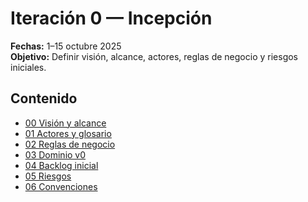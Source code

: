 # Iteración 0 — Incepción
**Fechas:** 1–15 octubre 2025  
**Objetivo:** Definir visión, alcance, actores, reglas de negocio y riesgos iniciales.

## Contenido
- [00 Visión y alcance](00-vision-alcance.md)
- [01 Actores y glosario](01-actores-y-glosario.md)
- [02 Reglas de negocio](02-reglas-negocio.md)
- [03 Dominio v0](03-dominio.md)
- [04 Backlog inicial](04-backlog.md)
- [05 Riesgos](05-riesgos.md)
- [06 Convenciones](06-convenciones.md)
